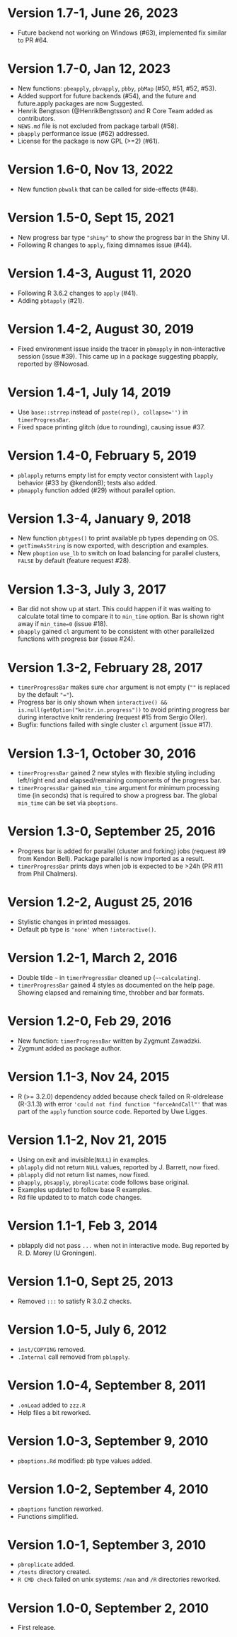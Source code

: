 # Version 1.7-1, June 26, 2023

* Future backend not working on Windows (#63), implemented fix similar to PR #64.

# Version 1.7-0, Jan 12, 2023

* New functions: `pbeapply`, `pbvapply`, `pbby`, `pbMap` (#50, #51, #52, #53).
* Added support for future backends (#54), and the future and future.apply packages are now Suggested.
* Henrik Bengtsson (@HenrikBengtsson) and R Core Team added as contributors.
* `NEWS.md` file is not excluded from package tarball (#58).
* `pbapply` performance issue (#62) addressed.
* License for the package is now GPL (>=2) (#61).

# Version 1.6-0, Nov 13, 2022

* New function `pbwalk` that can be called for side-effects (#48).

# Version 1.5-0, Sept 15, 2021

* New progress bar type `"shiny"` to show the progress bar in the Shiny UI.
* Following R changes to `apply`, fixing dimnames issue (#44).

# Version 1.4-3, August 11, 2020

* Following R 3.6.2 changes to `apply` (#41).
* Adding `pbtapply` (#21).

# Version 1.4-2, August 30, 2019

* Fixed environment issue inside the tracer in `pbmapply`
  in non-interactive session (issue #39).
  This came up in a package suggesting pbapply, reported by @Nowosad.

# Version 1.4-1, July 14, 2019

* Use `base::strrep` instead of `paste(rep(), collapse='')` in `timerProgressBar`.
* Fixed space printing glitch (due to rounding), causing issue #37.

# Version 1.4-0, February 5, 2019

* `pblapply` returns empty list for empty vector consistent with
  `lapply` behavior (#33 by @kendonB); tests also added.
* `pbmapply` function added (#29) without parallel option.

# Version 1.3-4, January 9, 2018

* New function `pbtypes()` to print available pb types depending on OS.
* `getTimeAsString` is now exported, with description and examples.
* New `pboption` `use_lb` to switch on load balancing for parallel clusters,
  `FALSE` by default (feature request #28).

# Version 1.3-3, July 3, 2017

* Bar did not show up at start. This could happen if
  it was waiting to calculate total time to compare it
  to `min_time` option. Bar is shown right away if  `min_time=0`
  (issue #18).
* `pbapply` gained `cl` argument to be consistent with
  other parallelized functions with progress bar (issue #24).

# Version 1.3-2, February 28, 2017

* `timerProgressBar` makes sure `char` argument is not empty
  (`""` is replaced by the default `"="`).
* Progress bar is only shown when
  `interactive() && is.null(getOption("knitr.in.progress"))`
  to avoid printing progress bar during interactive knitr rendering
  (request #15 from Sergio Oller).
* Bugfix: functions failed with single cluster `cl` argument (issue #17).

# Version 1.3-1, October 30, 2016

* `timerProgressBar` gained 2 new styles with flexible styling including
  left/right end and elapsed/remaining components of the progress bar.
* `timerProgressBar` gained `min_time` argument for minimum processing time
  (in seconds) that is required to show a progress bar.
  The global `min_time` can be set via `pboptions`.

# Version 1.3-0, September 25, 2016

* Progress bar is added for parallel (cluster and forking) jobs
(request #9 from Kendon Bell).
  Package parallel is now imported as a result.
* `timerProgressBar` prints days when job is expected to be >24h
(PR #11 from Phil Chalmers).

# Version 1.2-2, August 25, 2016

* Stylistic changes in printed messages.
* Default pb type is `'none'` when `!interactive()`.

# Version 1.2-1, March 2, 2016

* Double tilde `~` in `timerProgressBar` cleaned up (`~~calculating`).
* `timerProgressBar` gained 4 styles as documented on the help page.
  Showing elapsed and remaining time, throbber and bar formats.

# Version 1.2-0, Feb 29, 2016

* New function: `timerProgressBar` written by Zygmunt Zawadzki.
* Zygmunt added as package author.

# Version 1.1-3, Nov 24, 2015

* R (>= 3.2.0) dependency added because check
  failed on R-oldrelease (R-3.1.3) with error
  `'could not find function "forceAndCall"'`
  that was part of the `apply` function source code.
  Reported by Uwe Ligges.

# Version 1.1-2, Nov 21, 2015

* Using on.exit and invisible(`NULL`) in examples.
* `pblapply` did not return `NULL` values, reported by
  J. Barrett, now fixed.
* `pblapply` did not return list names, now fixed.
* `pbapply`, `pbsapply`, `pbreplicate`: code follows base original.
* Examples updated to follow base R examples.
* Rd file updated to to match code changes.

# Version 1.1-1, Feb 3, 2014

* pblapply did not pass `...` when not in interactive mode.
  Bug reported by R. D. Morey (U Groningen).

# Version 1.1-0, Sept 25, 2013

* Removed `:::` to satisfy R 3.0.2 checks.

# Version 1.0-5, July 6, 2012

* `inst/COPYING` removed.
* `.Internal` call removed from `pblapply`.

# Version 1.0-4, September 8, 2011

* `.onLoad` added to `zzz.R`
* Help files a bit reworked.

# Version 1.0-3, September 9, 2010

* `pboptions.Rd` modified: pb type values added.

# Version 1.0-2, September 4, 2010

* `pboptions` function reworked.
* Functions simplified.

# Version 1.0-1, September 3, 2010

* `pbreplicate` added.
* `/tests` directory created.
* `R CMD check` failed on unix systems:
  `/man` and `/R` directories reworked.

# Version 1.0-0, September 2, 2010

* First release.
